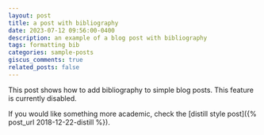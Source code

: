 ```yaml
---
layout: post
title: a post with bibliography
date: 2023-07-12 09:56:00-0400
description: an example of a blog post with bibliography
tags: formatting bib
categories: sample-posts
giscus_comments: true
related_posts: false
---
```


This post shows how to add bibliography to simple blog posts. This feature is currently disabled.

If you would like something more academic, check the [distill style post]({% post_url 2018-12-22-distill %}).

